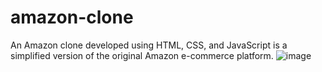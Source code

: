 # amazon-clone
An Amazon clone developed using HTML, CSS, and JavaScript is a simplified version of the original Amazon e-commerce platform.
![image](https://github.com/Varad2k03/Amazon-Clone/assets/115485413/53c68f5d-c7b5-431e-9ff1-4596b5d9e083)
